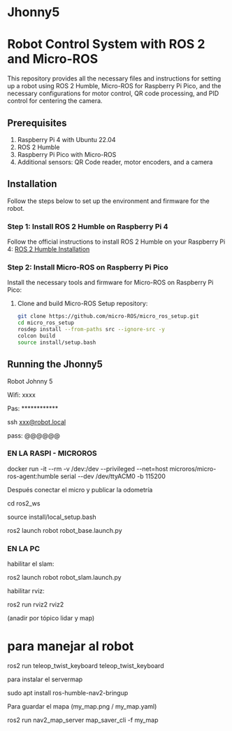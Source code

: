 # Jhonny5
# Robot Control System with ROS 2 and Micro-ROS

This repository provides all the necessary files and instructions for setting up a robot using ROS 2 Humble, Micro-ROS for Raspberry Pi Pico, and the necessary configurations for motor control, QR code processing, and PID control for centering the camera.

## Prerequisites

1. Raspberry Pi 4 with Ubuntu 22.04
2. ROS 2 Humble
3. Raspberry Pi Pico with Micro-ROS
4. Additional sensors: QR Code reader, motor encoders, and a camera

## Installation

Follow the steps below to set up the environment and firmware for the robot.

### Step 1: Install ROS 2 Humble on Raspberry Pi 4

Follow the official instructions to install ROS 2 Humble on your Raspberry Pi 4:
[ROS 2 Humble Installation](https://docs.ros.org/en/humble/Installation/Ubuntu-Install-Debians.html)

### Step 2: Install Micro-ROS on Raspberry Pi Pico

Install the necessary tools and firmware for Micro-ROS on Raspberry Pi Pico:

1. Clone and build Micro-ROS Setup repository:
   ```bash
   git clone https://github.com/micro-ROS/micro_ros_setup.git
   cd micro_ros_setup
   rosdep install --from-paths src --ignore-src -y
   colcon build
   source install/setup.bash

## Running the Jhonny5
Robot Johnny 5

Wifi:	xxxx

Pas:	************

ssh xxx@robot.local

pass: @@@@@@

### EN LA RASPI -  MICROROS
docker run -it --rm -v /dev:/dev --privileged --net=host microros/micro-ros-agent:humble serial --dev /dev/ttyACM0 -b 115200

Después conectar el micro y publicar la odometría

cd ros2_ws

source install/local_setup.bash 

ros2 launch robot robot_base.launch.py

### EN LA PC

habilitar el slam:

ros2 launch robot robot_slam.launch.py 

habilitar rviz:

ros2 run rviz2 rviz2

(anadir por tópico lidar y map)


# para manejar al robot

ros2 run teleop_twist_keyboard teleop_twist_keyboard

para instalar el servermap

sudo apt install ros-humble-nav2-bringup 

Para guardar el mapa (my_map.png / my_map.yaml)

ros2 run nav2_map_server map_saver_cli -f my_map



